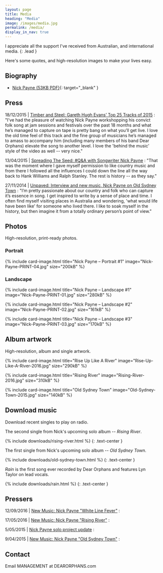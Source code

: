 ```yaml
---
layout: page
title: Media
heading: "Media"
image: /images/media.jpg
permalink: /media/
display_in_nav: true
---
```


I appreciate all the support I've received from Australian, and international media.
{: .lead }

Here's some quotes, and high-resolution images to make your lives easy.

## Biography

- [Nick Payne (53KB PDF)](/files/Nick-Payne-BIO.pdf){: target="_blank" }

## Press

18/12/2015 | [Timber and Steel: Gareth Hugh Evans’ Top 25 Tracks of 2015](https://timberandsteel.wordpress.com/2015/12/18/gareth-hugh-evans-top-25-tracks-of-2015/)
: "I’ve had the pleasure of watching Nick Payne workshopping his convict folk song at jam sessions and festivals over the past 18 months and what he’s managed to capture on tape is pretty bang on what you’ll get live. I love the old time feel of this track and the fine group of musicians he’s managed to amass to accompany him (including many members of his band Dear Orphans) elevate the song to another level. I love the 'behind the music' style of the video as well -- very nice."

13/04/2015 | [Spreading The Seed: #Q&amp;A with Songwriter Nick Payne](http://www.spreadingtheseed.com/post/116282706894/q-a-with-songwriter-nick-payne)
: "That was the moment where I gave myself permission to like country music and from there I followed all the influences I could down the line all the way back to Hank Williams and Ralph Stanley. The rest is history -- as they say."

27/11/2014 | [Unpaved: Interview and new music, Nick Payne on Old Sydney Town](http://unpaved.com.au/interview-and-new-music-nick-payne-on-old-sydney-town)
: "I’m pretty passionate about our country and folk who can capture it’s essence in song. I get inspired to write by a sense of place and time. I often find myself visiting places in Australia and wondering, 'what would life have been like' for someone who lived there. I like to soak myself in the history, but then imagine it from a totally ordinary person’s point of view."

## Photos

High-resolution, print-ready photos.

### Portrait

{% include card-image.html 
    title="Nick Payne &ndash; Portrait #1"
    image="Nick-Payne-PRINT-04.jpg"
    size="200kB"
%}

### Landscape

{% include card-image.html 
    title="Nick Payne &ndash; Landscape #1"
    image="Nick-Payne-PRINT-01.jpg"
    size="280kB"
%}

{% include card-image.html 
    title="Nick Payne &ndash; Landscape #2"
    image="Nick-Payne-PRINT-02.jpg"
    size="161kB"
%}

{% include card-image.html 
    title="Nick Payne &ndash; Landscape #3"
    image="Nick-Payne-PRINT-03.jpg"
    size="170kB"
%}

## Album artwork

High-resolution, album and single artwork.

{% include card-image.html 
    title="Rise Up Like A River"
    image="Rise-Up-Like-A-River-2016.jpg"
    size="290kB"
%}

{% include card-image.html 
    title="Rising River"
    image="Rising-River-2016.jpg"
    size="310kB"
%}


{% include card-image.html 
    title="Old Sydney Town"
    image="Old-Sydney-Town-2015.jpg"
    size="140kB"
%}

## Download music

Download recent singles to play on radio.

The second single from Nick's upcoming solo album -- *Rising River*.

{% include downloads/rising-river.html %}
{: .text-center }

The first single from Nick's upcoming solo album -- *Old Sydney Town*.

{% include downloads/old-sydney-town.html %}
{: .text-center }

*Rain* is the first song ever recorded by Dear Orphans and features Lyn Taylor on lead vocals.

{% include downloads/rain.html %}
{: .text-center }

## Pressers

12/09/2016 | [New Music: Nick Payne "White Line Fever"](http://kriskatpublicity.com.au/new-music-white-line-fever-nick-payne/)
: 

17/05/2016 | [New Music: Nick Payne "Rising River"](http://kriskatpublicity.com.au/nick-payne-2/)
: 

5/05/2015 | [Nick Payne solo project update](http://kriskatpublicity.com.au/nick-payne-solo-project-update/)
: 

9/04/2015 | [New Music: Nick Payne "Old Sydney Town"](http://kriskatpublicity.com.au/new-music-nick-payne-old-sydney-town/)
: 

## Contact

Email MANAGEMENT at DEARORPHANS.com
